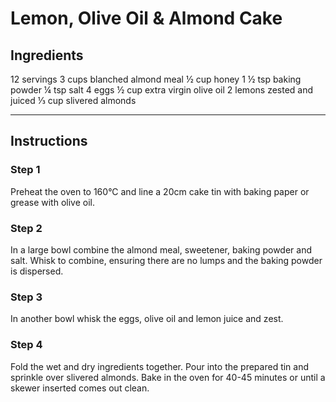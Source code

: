 # Lemon, Olive Oil & Almond Cake

## Ingredients

12 servings
3 cups blanched almond meal
½ cup honey
1 ½ tsp baking powder
¼ tsp salt
4 eggs
½ cup extra virgin olive oil
2 lemons
zested and juiced
⅓ cup slivered almonds

---

## Instructions

### Step 1

Preheat the oven to 160°C and line a 20cm cake tin with baking paper or grease with olive oil.

### Step 2

In a large bowl combine the almond meal, sweetener, baking powder and salt. Whisk to combine, ensuring there are no lumps and the baking powder is dispersed.

### Step 3

In another bowl whisk the eggs, olive oil and lemon juice and zest.

### Step 4

Fold the wet and dry ingredients together. Pour into the prepared tin and sprinkle over slivered almonds. Bake in the oven for 40-45 minutes or until a skewer inserted comes out clean.
